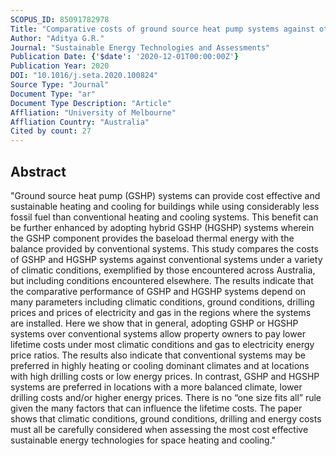 ```yaml
---
SCOPUS_ID: 85091782978
Title: "Comparative costs of ground source heat pump systems against other forms of heating and cooling for different climatic conditions"
Author: "Aditya G.R."
Journal: "Sustainable Energy Technologies and Assessments"
Publication Date: {'$date': '2020-12-01T00:00:00Z'}
Publication Year: 2020
DOI: "10.1016/j.seta.2020.100824"
Source Type: "Journal"
Document Type: "ar"
Document Type Description: "Article"
Affliation: "University of Melbourne"
Affliation Country: "Australia"
Cited by count: 27
---
```


## Abstract
"Ground source heat pump (GSHP) systems can provide cost effective and sustainable heating and cooling for buildings while using considerably less fossil fuel than conventional heating and cooling systems. This benefit can be further enhanced by adopting hybrid GSHP (HGSHP) systems wherein the GSHP component provides the baseload thermal energy with the balance provided by conventional systems. This study compares the costs of GSHP and HGSHP systems against conventional systems under a variety of climatic conditions, exemplified by those encountered across Australia, but including conditions encountered elsewhere. The results indicate that the comparative performance of GSHP and HGSHP systems depend on many parameters including climatic conditions, ground conditions, drilling prices and prices of electricity and gas in the regions where the systems are installed. Here we show that in general, adopting GSHP or HGSHP systems over conventional systems allow property owners to pay lower lifetime costs under most climatic conditions and gas to electricity energy price ratios. The results also indicate that conventional systems may be preferred in highly heating or cooling dominant climates and at locations with high drilling costs or low energy prices. In contrast, GSHP and HGSHP systems are preferred in locations with a more balanced climate, lower drilling costs and/or higher energy prices. There is no “one size fits all” rule given the many factors that can influence the lifetime costs. The paper shows that climatic conditions, ground conditions, drilling and energy costs must all be carefully considered when assessing the most cost effective sustainable energy technologies for space heating and cooling."
